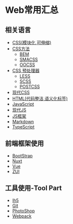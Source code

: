 # Web常用汇总

## 相关语言
  * [CSS(模块化,可伸缩)]()
  * [CSS方法]()
    * [BEM]()
    * [SMACSS]()
    * [OOCSS]()
  * [CSS 预处理器]()
    * [LESS]()
    * [SCSS]()
    * [POSTCSS]()
  * [现代CSS]()  
  * [HTML(代码整洁,语义化标签)]()
  * [JavaScript]()
  * [现代JS]()
  * [JS框架]()
  * [Markdown]()
  * [TypeScript]()

## 前端框架使用
  * [BootStrap]()
  * [Nuxt]()
  * [Vue]()
  * [ZUI](https://jesonhu.gitbooks.io/zui-tutorial/content/)
   
## 工具使用-Tool Part
  * [Ih5](https://jesonhu.gitbooks.io/ih5-study/content/)
  * [Git]()
  * [PhotoShop]()
  * [Webpack](https://jesonhu.gitbooks.io/webpack2-x/content/)
